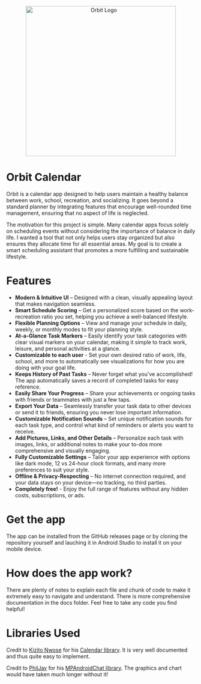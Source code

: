 <p align="center">
  <img src="https://github.com/user-attachments/assets/c41d8bc0-07c0-4503-9901-5589781a1e16" alt="Orbit Logo" width="400"/>
</p>


<p align="center">
  <h1>
    Orbit Calendar
  </h1>
</p>
<p>Orbit is a calendar app designed to help users maintain a healthy balance between work, school, recreation, and socializing. It goes beyond a standard planner by integrating features that encourage well-rounded time management, ensuring that no aspect of life is neglected.</p>
<p>The motivation for this project is simple. Many calendar apps focus solely on scheduling events without considering the importance of balance in daily life. I wanted a tool that not only helps users stay organized but also ensures they allocate time for all essential areas. My goal is to create a smart scheduling assistant that promotes a more fulfilling and sustainable lifestyle.</p>

<h1>Features</h1>

- **Modern & Intuitive UI** – Designed with a clean, visually appealing layout that makes navigation seamless.
- **Smart Schedule Scoring** – Get a personalized score based on the work-recreation ratio you set, helping you achieve a well-balanced lifestyle.
- **Flexible Planning Options** – View and manage your schedule in daily, weekly, or monthly modes to fit your planning style.
- **At-a-Glance Task Markers** – Easily identify your task categories with clear visual markers on your calendar, making it simple to track work, leisure, and personal activities at a glance.
- **Customizable to each user** - Set your own desired ratio of work, life, school, and more to automatically see visualizations for how you are doing with your goal life.
- **Keeps History of Past Tasks** – Never forget what you've accomplished! The app automatically saves a record of completed tasks for easy reference.
- **Easily Share Your Progress** – Share your achievements or ongoing tasks with friends or teammates with just a few taps.
- **Export Your Data** – Seamlessly transfer your task data to other devices or send it to friends, ensuring you never lose important information.
- **Customizable Notification Sounds** – Set unique notification sounds for each task type, and control what kind of reminders or alerts you want to receive.
- **Add Pictures, Links, and Other Details** – Personalize each task with images, links, or additional notes to make your to-dos more comprehensive and visually engaging.
- **Fully Customizable Settings** – Tailor your app experience with options like dark mode, 12 vs 24-hour clock formats, and many more preferences to suit your style.
- **Offline & Privacy-Respecting** – No internet connection required, and your data stays on your device—no tracking, no third parties.
- **Completely free!** - Enjoy the full range of features without any hidden costs, subscriptions, or ads.

<h1>Get the app</h1>
The app can be installed from the GitHub releases page or by cloning the repository yourself and lauching it in Android Studio to install it on your mobile device.

<h1>How does the app work?</h1>
There are plenty of notes to explain each file and chunk of code to make it extremely easy to navigate and understand. There is more comprehensive documentation in the docs folder. Feel free to take any code you find helpful!


# Libraries Used
Credit to [Kizito Nwose](https://github.com/kizitonwose/) for his [Calendar library](https://github.com/kizitonwose/Calendar). It is very well documented and thus quite easy to implement.

Credit to [PhilJay](https://github.com/PhilJay) for his [MPAndroidChat library](https://github.com/PhilJay/MPAndroidChart). The graphics and chart would have taken much longer without it!
